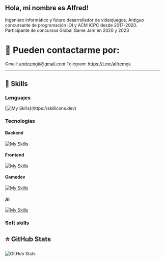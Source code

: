 ## Hola, mi nombre es Alfred!

Ingeniero informático y futuro desarrollador de videojuegos. Antiguo concursante de programación IOI y ACM ICPC desde 2017-2020. Participante de concursos Global Game Jam en 2020 y 2023

# 💬 Pueden contactarme por: 
Gmail: andezmgk@gmail.com
Telegram: https://t.me/alfremgk

---

## 🚀 Skills

### Lenguajes
[![My Skills](https://skillicons.dev/icons?i=js,html,css,c,cpp,cs,java,python,dart,)](https://skillicons.dev)

### Tecnologías
#### Backend
[![My Skills](https://skillicons.dev/icons?i=django,fastapi,express)](https://skillicons.dev)
#### Frontend
[![My Skills](https://skillicons.dev/icons?i=react,next,flutter)](https://skillicons.dev)
#### Gamedev
[![My Skills](https://skillicons.dev/icons?i=godot,unity)](https://skillicons.dev)
#### AI
[![My Skills](https://skillicons.dev/icons?i=numpy,pandas,scikit-learn,keras,tensorflow,langchain)](https://skillicons.dev)


### Soft skills

## ⭐ GitHub Stats

![GitHub Stats](https://github-readme-stats.vercel.app/api?username=RedAlf121&show_icons=true)
